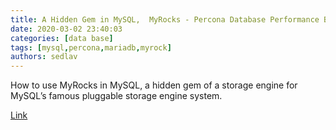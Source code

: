 ```yaml
---
title: A Hidden Gem in MySQL,  MyRocks - Percona Database Performance Blog
date: 2020-03-02 23:40:03
categories: [data base]
tags: [mysql,percona,mariadb,myrock]
authors: sedlav
---
```


How to use MyRocks in MySQL, a hidden gem of a storage engine for MySQL’s famous pluggable storage engine system.

[Link](https://www.percona.com/blog/2020/02/20/when-to-use-myrocks-in-mysql/)

